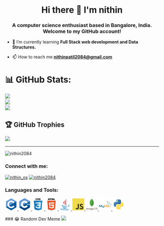 <h1 align="center">Hi there 👋 I'm nithin</h1>
<h3 align="center">A computer science enthusiast based in Bangalore, India. Welcome to my GitHub account!</h3>

- 🌱 I’m currently learning **Full Stack web development and Data Structures.**

- 📫 How to reach me **nithinpatil2084@gmail.com**
# 📊 GitHub Stats:
![](https://github-readme-stats.vercel.app/api?username=nithin2084&theme=dark&hide_border=false&include_all_commits=false&count_private=false)<br/>
![](https://github-readme-streak-stats.herokuapp.com/?user=nithin2084&theme=dark&hide_border=false)<br/>
![](https://github-readme-stats.vercel.app/api/top-langs/?username=nithin2084&theme=dark&hide_border=false&include_all_commits=false&count_private=false&layout=compact)

## 🏆 GitHub Trophies
![](https://github-profile-trophy.vercel.app/?username=nithin2084&theme=radical&no-frame=false&no-bg=true&margin-w=4)

---
<p align="left"> <img src="https://komarev.com/ghpvc/?username=nithin2084&label=Profile%20views&color=0e75b6&style=flat" alt="nithin2084" /> </p>
<h3 align="left">Connect with me:</h3>
<p align="left">
  <a href="https://instagram.com/nithin_ox" target="blank"><img align="center" src="https://raw.githubusercontent.com/rahuldkjain/github-profile-readme-generator/master/src/images/icons/Social/instagram.svg" alt="nithin_ox" height="30" width="40" /></a>
<a href="https://www.leetcode.com/nithin2084" target="blank"><img align="center" src="https://raw.githubusercontent.com/rahuldkjain/github-profile-readme-generator/master/src/images/icons/Social/leet-code.svg" alt="nithin2084" height="30" width="40" /></a>
</p>

<h3 align="left">Languages and Tools:</h3>
<p align="left"> <a href="https://www.cprogramming.com/" target="_blank" rel="noreferrer"> <img src="https://raw.githubusercontent.com/devicons/devicon/master/icons/c/c-original.svg" alt="c" width="40" height="40"/> </a> <a href="https://www.w3schools.com/cpp/" target="_blank" rel="noreferrer"> <img src="https://raw.githubusercontent.com/devicons/devicon/master/icons/cplusplus/cplusplus-original.svg" alt="cplusplus" width="40" height="40"/> </a> <a href="https://www.w3schools.com/css/" target="_blank" rel="noreferrer"> <img src="https://raw.githubusercontent.com/devicons/devicon/master/icons/css3/css3-original-wordmark.svg" alt="css3" width="40" height="40"/> </a> <a href="https://www.w3.org/html/" target="_blank" rel="noreferrer"> <img src="https://raw.githubusercontent.com/devicons/devicon/master/icons/html5/html5-original-wordmark.svg" alt="html5" width="40" height="40"/> </a> <a href="https://www.java.com" target="_blank" rel="noreferrer"> <img src="https://raw.githubusercontent.com/devicons/devicon/master/icons/java/java-original.svg" alt="java" width="40" height="40"/> </a> <a href="https://developer.mozilla.org/en-US/docs/Web/JavaScript" target="_blank" rel="noreferrer"> <img src="https://raw.githubusercontent.com/devicons/devicon/master/icons/javascript/javascript-original.svg" alt="javascript" width="40" height="40"/> </a> <a href="https://www.mongodb.com/" target="_blank" rel="noreferrer"> <img src="https://raw.githubusercontent.com/devicons/devicon/master/icons/mongodb/mongodb-original-wordmark.svg" alt="mongodb" width="40" height="40"/> </a> <a href="https://www.mysql.com/" target="_blank" rel="noreferrer"> <img src="https://raw.githubusercontent.com/devicons/devicon/master/icons/mysql/mysql-original-wordmark.svg" alt="mysql" width="40" height="40"/> </a> <a href="https://www.python.org" target="_blank" rel="noreferrer"> <img src="https://raw.githubusercontent.com/devicons/devicon/master/icons/python/python-original.svg" alt="python" width="40" height="40"/> </a> </p>
### 😂 Random Dev Meme
<img src='https://randommeme-five.vercel.app/' style="height: 400px;"/>
